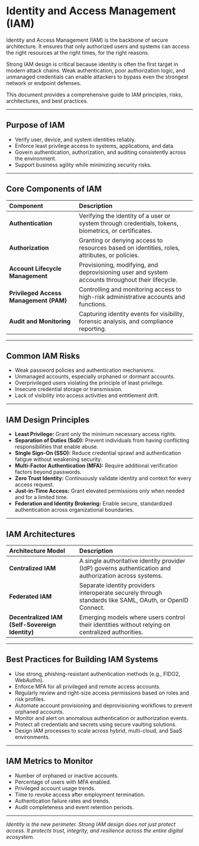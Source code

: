 # Identity and Access Management (IAM)

Identity and Access Management (IAM) is the backbone of secure architecture. It ensures that only authorized users and systems can access the right resources at the right times, for the right reasons.

Strong IAM design is critical because identity is often the first target in modern attack chains. Weak authentication, poor authorization logic, and unmanaged credentials can enable attackers to bypass even the strongest network or endpoint defenses.

This document provides a comprehensive guide to IAM principles, risks, architectures, and best practices.

---

## Purpose of IAM

- Verify user, device, and system identities reliably.
- Enforce least privilege access to systems, applications, and data.
- Govern authentication, authorization, and auditing consistently across the environment.
- Support business agility while minimizing security risks.

---

## Core Components of IAM

| Component | Description |
|:----------|:------------|
| **Authentication** | Verifying the identity of a user or system through credentials, tokens, biometrics, or certificates. |
| **Authorization** | Granting or denying access to resources based on identities, roles, attributes, or policies. |
| **Account Lifecycle Management** | Provisioning, modifying, and deprovisioning user and system accounts throughout their lifecycle. |
| **Privileged Access Management (PAM)** | Controlling and monitoring access to high-risk administrative accounts and functions. |
| **Audit and Monitoring** | Capturing identity events for visibility, forensic analysis, and compliance reporting. |

---

## Common IAM Risks

- Weak password policies and authentication mechanisms.
- Unmanaged accounts, especially orphaned or dormant accounts.
- Overprivileged users violating the principle of least privilege.
- Insecure credential storage or transmission.
- Lack of visibility into access activities and entitlement drift.

---

## IAM Design Principles

- **Least Privilege:** Grant only the minimum necessary access rights.
- **Separation of Duties (SoD):** Prevent individuals from having conflicting responsibilities that enable abuse.
- **Single Sign-On (SSO):** Reduce credential sprawl and authentication fatigue without weakening security.
- **Multi-Factor Authentication (MFA):** Require additional verification factors beyond passwords.
- **Zero Trust Identity:** Continuously validate identity and context for every access request.
- **Just-in-Time Access:** Grant elevated permissions only when needed and for a limited time.
- **Federation and Identity Brokering:** Enable secure, standardized authentication across organizational boundaries.

---

## IAM Architectures

| Architecture Model | Description |
|:-------------------|:------------|
| **Centralized IAM** | A single authoritative identity provider (IdP) governs authentication and authorization across systems. |
| **Federated IAM** | Separate identity providers interoperate securely through standards like SAML, OAuth, or OpenID Connect. |
| **Decentralized IAM (Self-Sovereign Identity)** | Emerging models where users control their identities without relying on centralized authorities. |

---

## Best Practices for Building IAM Systems

- Use strong, phishing-resistant authentication methods (e.g., FIDO2, WebAuthn).
- Enforce MFA for all privileged and remote access accounts.
- Regularly review and right-size access permissions based on roles and risk profiles.
- Automate account provisioning and deprovisioning workflows to prevent orphaned accounts.
- Monitor and alert on anomalous authentication or authorization events.
- Protect all credentials and secrets using secure vaulting solutions.
- Design IAM processes to scale across hybrid, multi-cloud, and SaaS environments.

---

## IAM Metrics to Monitor

- Number of orphaned or inactive accounts.
- Percentage of users with MFA enabled.
- Privileged account usage trends.
- Time to revoke access after employment termination.
- Authentication failure rates and trends.
- Audit completeness and event retention periods.

---

*Identity is the new perimeter. Strong IAM design does not just protect access. It protects trust, integrity, and resilience across the entire digital ecosystem.*

